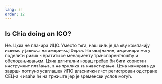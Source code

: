 ```yaml
---
lang: sr
order: 12
---
```


Is Chia doing an ICO?
-----------------------

Не. Цхиа не планира ИЦО. Уместо тога, наш циљ је да ову компанију извемо у јавност на америчкој берзи. На овај начин, акционари могу поделити ризик и вратити се менаџменту транспарентношћу и обелодањивањем. Цхиа дигитални новац требао би бити користан инструмент плаћања, а не прилика за инвестирање. Цхиа намерава да заврши потпуно усаглашен ИПО власнички лист регистрован од стране СЕЦ-а и изаћи ће на тржиште јер је временски услов могућ.
